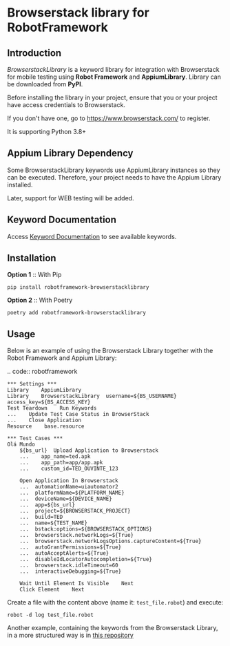 Browserstack library for RobotFramework
==================================================

Introduction
------------

_BrowserstackLibrary_ is a keyword library for integration with Browserstack for mobile testing using **Robot Framework** and **AppiumLibrary**. Library can be downloaded from **PyPI**.

Before installing the library in your project, ensure that you or your project have access credentials to Browserstack.

If you don't have one, go to <https://www.browserstack.com/> to register.

It is supporting Python 3.8+


Appium Library Dependency
------------
Some BrowserstackLibrary keywords use AppiumLibrary instances so they can be executed. Therefore, your project needs to have the Appium Library installed. 

Later, support for WEB testing will be added.


Keyword Documentation
---------------------

Access [Keyword Documentation](aafasfa) to see available keywords.


Installation
------------

**Option 1** :: With Pip

    pip install robotframework-browserstacklibrary


**Option 2** :: With Poetry

    poetry add robotframework-browserstacklibrary


Usage
-----

Below is an example of using the Browserstack Library together with the Robot Framework and Appium Library:

.. code:: robotframework

    *** Settings ***
    Library    AppiumLibrary
    Library    BrowserstackLibrary  username=${BS_USERNAME}  access_key=${BS_ACCESS_KEY}
    Test Teardown    Run Keywords
    ...    Update Test Case Status in BrowserStack
    ...    Close Application
    Resource    base.resource

    *** Test Cases ***
    Olá Mundo
        ${bs_url}  Upload Application to Browserstack
        ...    app_name=ted.apk
        ...    app_path=app/app.apk
        ...    custom_id=TED_OUVINTE_123

        Open Application In Browserstack
        ...  automationName=uiautomator2
        ...  platformName=${PLATFORM_NAME}
        ...  deviceName=${DEVICE_NAME}
        ...  app=${bs_url}
        ...  project=${BROWSERSTACK_PROJECT}
        ...  build=TED
        ...  name=${TEST_NAME}
        ...  bstack:options=${BROWSERSTACK_OPTIONS}
        ...  browserstack.networkLogs=${True}
        ...  browserstack.networkLogsOptions.captureContent=${True}
        ...  autoGrantPermissions=${True}
        ...  autoAcceptAlerts=${True}
        ...  disableIdLocatorAutocompletion=${True}
        ...  browserstack.idleTimeout=60
        ...  interactiveDebugging=${True}

        Wait Until Element Is Visible    Next
        Click Element    Next

Create a file with the content above (name it: ``test_file.robot``) and execute:

    robot -d log test_file.robot

Another example, containing the keywords from the Browserstack Library, in a more structured way is in [this repository](https://github.com/robotcourses/RF_Appium)

